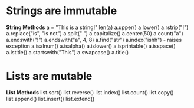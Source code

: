 # Strings are immutable
**String Methods**
a = "This is a string!"
len(a)
a.upper()
a.lower()
a.rstrip("!")
a.replace("is", "is not")
a.split(" ")
a.capitalize()
a.center(50)
a.count("a")
a.endswith("!")
a.endswith("a", 4, 8)
a.find("str")
a.index("ishh")  - raises exception
a.isalnum()
a.isalpha()
a.islower()
a.isprintable()
a.isspace()
a.istitle()
a.startswith("This")
a.swapcase()
a.title()


# Lists are mutable
**List Methods**
list.sort()
list.reverse()
list.index()
list.count()
list.copy()
list.append()
list.insert()
list.extend()